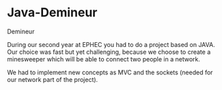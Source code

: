 # Java-Demineur
Demineur

During our second year at EPHEC you had to do a project based on JAVA. Our choice was fast but yet challenging, because we choose
to create a minesweeper which will be able to connect two people in a network.

We had to implement new concepts as MVC and the sockets (needed for our network part of the project).
